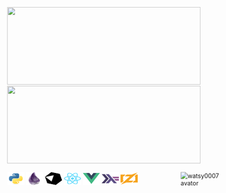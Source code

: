<div>
  <img height="180em" width="450em" src="https://github-readme-stats.vercel.app/api?username=watsy0007&count_private=true&show_icons=true&theme=gradient" />
  <img height="180em" width="450em" src="https://github-readme-stats.vercel.app/api/top-langs/?layout=compact&username=watsy0007&count_private=true&show_icons=true&theme=gradient&hide_title=true" />
 </div>


<div style="display: inline_block"><br>

  <img align="center" alt="watsy0007 Python" height="30" width="40" src="https://raw.githubusercontent.com/devicons/devicon/master/icons/python/python-original.svg">
  <img align="center" alt="watsy0007 Elixir" height="30" width="40" src="https://raw.githubusercontent.com/devicons/devicon/master/icons/elixir/elixir-original.svg">
  <img align="center" alt="watsy0007 Crystal" height="30" width="40" src="https://raw.githubusercontent.com/devicons/devicon/master/icons/crystal/crystal-original.svg">
  <img align="center" alt="watsy0007 React" height="30" width="40" src="https://raw.githubusercontent.com/devicons/devicon/master/icons/react/react-original.svg">
  <img align="center" alt="watsy0007 React" height="30" width="40" src="https://raw.githubusercontent.com/devicons/devicon/master/icons/vuejs/vuejs-original.svg">
  <img align="center" alt="watsy0007 Haskell" height="30" width="40" src="https://raw.githubusercontent.com/devicons/devicon/master/icons/haskell/haskell-original.svg">
  <img align="center" alt="watsy0007 Zig" height="30" width="40" src="https://raw.githubusercontent.com/devicons/devicon/master/icons/zig/zig-original.svg">
  <img align="right" alt="watsy0007 avator" width="100em" src="https://avatars.githubusercontent.com/u/822237?v=4">  
</div>

